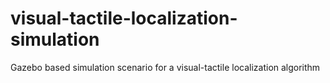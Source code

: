 # visual-tactile-localization-simulation
Gazebo based simulation scenario for a visual-tactile localization algorithm
